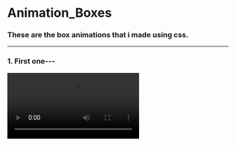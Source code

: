 # Animation_Boxes
<h3 align="left"> These are the box animations that i made using css.</h3>
<hr>
<h3 align="left">1. First one---</h3>
<video src="https://user-images.githubusercontent.com/76841209/128607577-6188a9b8-350a-4256-8e72-a250f3b136ed.mp4">
<hr>
<h3 align = "left">2. Second---</h3>
<video src="https://user-images.githubusercontent.com/76841209/128607594-a8145fe5-3212-4b5c-acfd-e51488c3fc99.mp4">
